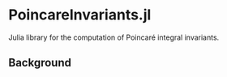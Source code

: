 # PoincareInvariants.jl

Julia library for the computation of Poincaré integral invariants.

## Background
